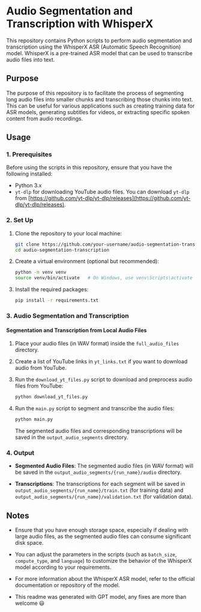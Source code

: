 # Audio Segmentation and Transcription with WhisperX

This repository contains Python scripts to perform audio segmentation and transcription using the WhisperX ASR (Automatic Speech Recognition) model. WhisperX is a pre-trained ASR model that can be used to transcribe audio files into text.

## Purpose

The purpose of this repository is to facilitate the process of segmenting long audio files into smaller chunks and transcribing those chunks into text. This can be useful for various applications such as creating training data for ASR models, generating subtitles for videos, or extracting specific spoken content from audio recordings.

## Usage

### 1. Prerequisites

Before using the scripts in this repository, ensure that you have the following installed:

- Python 3.x
- `yt-dlp` for downloading YouTube audio files. You can download `yt-dlp` from [https://github.com/yt-dlp/yt-dlp/releases](https://github.com/yt-dlp/yt-dlp/releases).

### 2. Set Up

1. Clone the repository to your local machine:

   ```bash
   git clone https://github.com/your-username/audio-segmentation-transcription.git
   cd audio-segmentation-transcription
   ```

2. Create a virtual environment (optional but recommended):

   ```bash
   python -m venv venv
   source venv/bin/activate   # On Windows, use venv\Scripts\activate
   ```

3. Install the required packages:

   ```bash
   pip install -r requirements.txt
   ```

### 3. Audio Segmentation and Transcription

#### Segmentation and Transcription from Local Audio Files

1. Place your audio files (in WAV format) inside the `full_audio_files` directory.

2. Create a list of YouTube links in `yt_links.txt` if you want to download audio from YouTube.

3. Run the `download_yt_files.py` script to download and preprocess audio files from YouTube:

   ```bash
   python download_yt_files.py
   ```

4. Run the `main.py` script to segment and transcribe the audio files:

   ```bash
   python main.py
   ```

   The segmented audio files and corresponding transcriptions will be saved in the `output_audio_segments` directory.

### 4. Output

- **Segmented Audio Files**: The segmented audio files (in WAV format) will be saved in the `output_audio_segments/{run_name}/audio` directory.

- **Transcriptions**: The transcriptions for each segment will be saved in `output_audio_segments/{run_name}/train.txt` (for training data) and `output_audio_segments/{run_name}/validation.txt` (for validation data).

## Notes

- Ensure that you have enough storage space, especially if dealing with large audio files, as the segmented audio files can consume significant disk space.

- You can adjust the parameters in the scripts (such as `batch_size`, `compute_type`, and `language`) to customize the behavior of the WhisperX model according to your requirements.

- For more information about the WhisperX ASR model, refer to the official documentation or repository of the model.

- This readme was generated with GPT model, any fixes are more than welcome 😃
